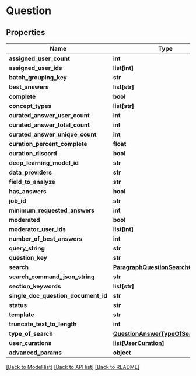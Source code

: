 # Question

## Properties
Name | Type | Description | Notes
------------ | ------------- | ------------- | -------------
**assigned_user_count** | **int** |  | [optional] 
**assigned_user_ids** | **list[int]** |  | [optional] 
**batch_grouping_key** | **str** |  | [optional] 
**best_answers** | **list[str]** |  | [optional] 
**complete** | **bool** |  | [optional] 
**concept_types** | **list[str]** |  | [optional] 
**curated_answer_user_count** | **int** |  | [optional] 
**curated_answer_total_count** | **int** |  | [optional] 
**curated_answer_unique_count** | **int** |  | [optional] 
**curation_percent_complete** | **float** |  | [optional] 
**curation_discord** | **bool** |  | [optional] 
**deep_learning_model_id** | **str** |  | [optional] 
**data_providers** | **str** |  | [optional] 
**field_to_analyze** | **str** |  | [optional] 
**has_answers** | **bool** |  | [optional] 
**job_id** | **str** |  | [optional] 
**minimum_requested_answers** | **int** |  | [optional] 
**moderated** | **bool** |  | [optional] 
**moderator_user_ids** | **list[int]** |  | [optional] 
**number_of_best_answers** | **int** |  | [optional] 
**query_string** | **str** |  | [optional] 
**question_key** | **str** |  | [optional] 
**search** | [**ParagraphQuestionSearchCommand**](ParagraphQuestionSearchCommand.md) |  | [optional] 
**search_command_json_string** | **str** |  | [optional] 
**section_keywords** | **list[str]** |  | [optional] 
**single_doc_question_document_id** | **str** |  | [optional] 
**status** | **str** |  | [optional] 
**template** | **str** |  | [optional] 
**truncate_text_to_length** | **int** |  | [optional] 
**type_of_search** | [**QuestionAnswerTypeOfSearch**](QuestionAnswerTypeOfSearch.md) |  | [optional] 
**user_curations** | [**list[UserCuration]**](UserCuration.md) |  | [optional] 
**advanced_params** | **object** |  | [optional] 

[[Back to Model list]](../README.md#documentation-for-models) [[Back to API list]](../README.md#documentation-for-api-endpoints) [[Back to README]](../README.md)

